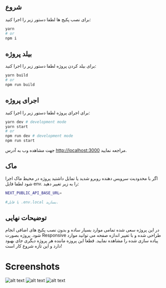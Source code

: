 ## شروع

برای نصب پکیج ها لطفا دستور زیر را اجرا کنید:

```bash
yarn
# or
npm i
```

## بیلد پروژه

برای بیلد کردن پروژه لطفا دستور زیر را اجرا کنید:

```bash
yarn build
# or
npm run build
```

## اجرای پروژه

برای اجرای پروژه لطفا دستور زیر را اجرا کنید:

```bash
yarn dev # development mode
yarn start
# or
npm run dev # development mode
npm run start
```

جهت مشاهده وب به آدرس [http://localhost:3000](http://localhost:3000) مراجعه نمایید.

## ماک

اگر با محدودیت سرویس دهنده روبرو شدید یا تمایل داشتید پروژه در محیط ماک اجرا شود لطفا فایل env. را به زیر تغییر دهید:

```bash
NEXT_PUBLIC_API_BASE_URL=

#یا فایل .env.local بسازید.
```

## توضیحات نهایی

در این پروژه سعی شده تمامی موارد بسیار ساده و بدون نصب پکیج های اضافی انجام شود. پروژه بصورت Responsive طراحی شده و با تغییر اندازه صفحه می توانید موارد پیاده سازی شده را مشاهده نمایید. قطعا این پروزه ماننده هر پروژه دیگری جای بهبود دارد و این تازه شروع کار است!

# Screenshots

![alt text](https://s6.uupload.ir/files/movie-1_2mb2.png)
![alt text](https://s6.uupload.ir/files/movie-2_2xr.png)
![alt text](https://s6.uupload.ir/files/movie-3_ago.png)
